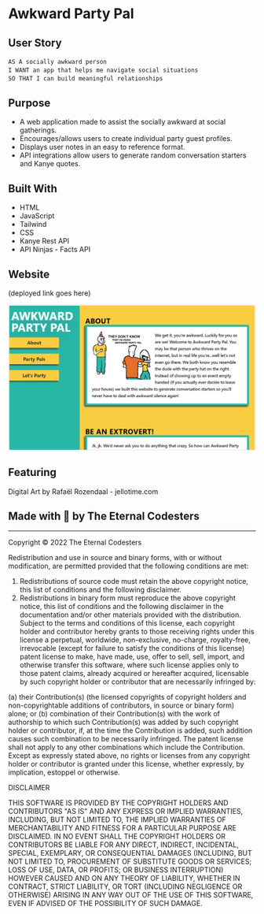 # Awkward Party Pal

## User Story
```md
AS A socially awkward person
I WANT an app that helps me navigate social situations
SO THAT I can build meaningful relationships
```

## Purpose
* A web application made to assist the socially awkward at social gatherings.
* Encourages/allows users to create individual party guest profiles.
* Displays user notes in an easy to reference format.
* API integrations allow users to generate random conversation starters and Kanye quotes.

## Built With
* HTML
* JavaScript
* Tailwind
* CSS
* Kanye Rest API
* API Ninjas - Facts API

## Website
(deployed link goes here)

![ScreenShot](./assets/images/awkward-party-pal-screenshot.png)

## Featuring
Digital Art by Rafaël Rozendaal - jellotime.com

## Made with 🎉 by The Eternal Codesters

- - - 

Copyright © 2022 The Eternal Codesters

Redistribution and use in source and binary forms, with or without modification, are permitted provided that the following conditions are met:

1. Redistributions of source code must retain the above copyright notice, this list of conditions and the following disclaimer.
2. Redistributions in binary form must reproduce the above copyright notice, this list of conditions and the following disclaimer in the documentation and/or other materials provided with the distribution.
Subject to the terms and conditions of this license, each copyright holder and contributor hereby grants to those receiving rights under this license a perpetual, worldwide, non-exclusive, no-charge, royalty-free, irrevocable (except for failure to satisfy the conditions of this license) patent license to make, have made, use, offer to sell, sell, import, and otherwise transfer this software, where such license applies only to those patent claims, already acquired or hereafter acquired, licensable by such copyright holder or contributor that are necessarily infringed by:

(a) their Contribution(s) (the licensed copyrights of copyright holders and non-copyrightable additions of contributors, in source or binary form) alone; or
(b) combination of their Contribution(s) with the work of authorship to which such Contribution(s) was added by such copyright holder or contributor, if, at the time the Contribution is added, such addition causes such combination to be necessarily infringed. The patent license shall not apply to any other combinations which include the Contribution.
Except as expressly stated above, no rights or licenses from any copyright holder or contributor is granted under this license, whether expressly, by implication, estoppel or otherwise.

DISCLAIMER

THIS SOFTWARE IS PROVIDED BY THE COPYRIGHT HOLDERS AND CONTRIBUTORS "AS IS" AND ANY EXPRESS OR IMPLIED WARRANTIES, INCLUDING, BUT NOT LIMITED TO, THE IMPLIED WARRANTIES OF MERCHANTABILITY AND FITNESS FOR A PARTICULAR PURPOSE ARE DISCLAIMED. IN NO EVENT SHALL THE COPYRIGHT HOLDERS OR CONTRIBUTORS BE LIABLE FOR ANY DIRECT, INDIRECT, INCIDENTAL, SPECIAL, EXEMPLARY, OR CONSEQUENTIAL DAMAGES (INCLUDING, BUT NOT LIMITED TO, PROCUREMENT OF SUBSTITUTE GOODS OR SERVICES; LOSS OF USE, DATA, OR PROFITS; OR BUSINESS INTERRUPTION) HOWEVER CAUSED AND ON ANY THEORY OF LIABILITY, WHETHER IN CONTRACT, STRICT LIABILITY, OR TORT (INCLUDING NEGLIGENCE OR OTHERWISE) ARISING IN ANY WAY OUT OF THE USE OF THIS SOFTWARE, EVEN IF ADVISED OF THE POSSIBILITY OF SUCH DAMAGE.



